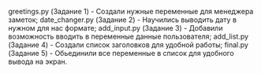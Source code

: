 greetings.py (Задание 1) - Создали нужные переменные для менеджера заметок;
date_changer.py (Задание 2) - Научились выводить дату в нужном для нас формате;
add_input.py (Задание 3) - Добавили возможность вводить в переменные данные пользователя;
add_list.py (Задание 4) - Создали список заголовков для удобной работы;
final.py (Задание 5) - Обьединили все переменные в список для удобного  вывода на экран.
